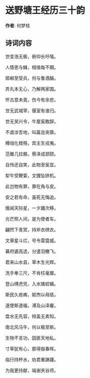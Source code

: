# 送野塘王经历三十韵

**作者**: 何梦桂

## 诗词内容

世变浩无极，俯仰长吁嘻。

人情恩与雠，相值每不期。

邯郸至受兵，何与鲁酒醨。

弄丸本无心，乃解两家围。

怀古意未竟，伤今有余悲。

世无武城宰，偃室有谁归。

世无吴兴令，牛屋奚敢辞。

不虞涉吾地，叫嚣且突隳。

樽俎化桎梏，宾主生戎夷。

范雎几拉骼，蔡泽成颔颐。

自怜还自笑，此物至奚宜。

犁牛受鞭絷，文狸坠阱机。

此岂物有罪，罪在角与皮。

安之若有命，虽死无悔追。

俄闻天际星，一夕躔次移。

光芒照人间，是为使者车。

翩然下青冥，持斧衣绣衣。

文章星斗烂，号令雷霆威。

幕府遴高选，分遣羽檄飞。

君来山水县，草木生光辉。

洗手奉三尺，不肯枉毫厘。

登山缚虎兕，入水擒蛟螭。

斯民久疮痏，妪喣以母慈。

遂使斯道福，溥及山泽癯。

盘水无先容，倾盖无素知。

南北风马牛，何以极至斯。

生物不言功，固匪天地私。

寸草犹有心，那得报春晖。

临行持杯水，劝君重踌躇。

为我更持献，端谢夹谷师。

